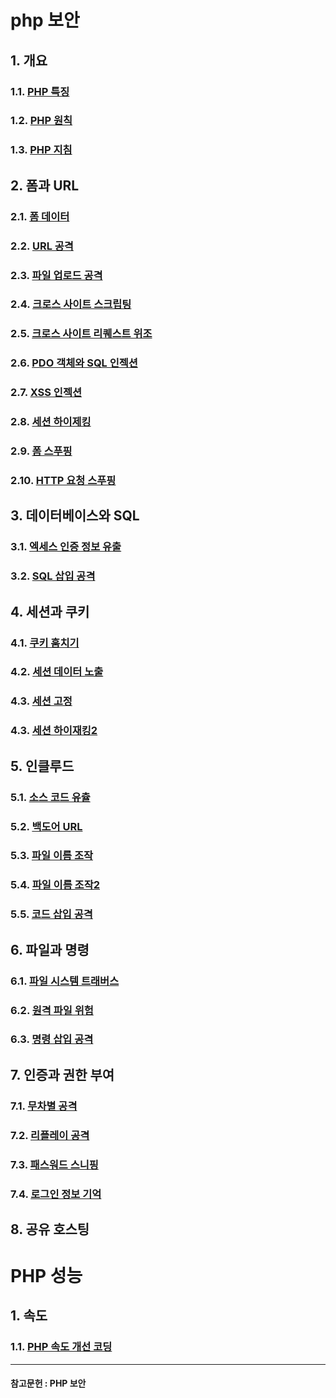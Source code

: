 # php 보안
## 1. 개요
### 1.1. [PHP 특징](./phpSecurity/php특징.md)
### 1.2. [PHP 원칙](./phpSecurity/php원칙.md)
### 1.3. [PHP 지침](./phpSecurity/php지침.md)
## 2. 폼과 URL 
### 2.1. [폼 데이터](./phpSecurity/폼과_데이터.md)
### 2.2. [URL 공격](./phpSecurity/URL공격.md)
### 2.3. [파일 업로드 공격](./phpSecurity/파일_업로드_공격.md)
### 2.4. [크로스 사이트 스크립팅](./phpSecurity/크로스_사이트_스크립팅.md)
### 2.5. [크로스 사이트 리퀘스트 위조](./phpSecurity/크로스_사이트_리퀘스트_위조.md)
### 2.6. [PDO 객체와 SQL 인젝션](./phpSecurity/PDO_SQL인젝션.md)
### 2.7. [XSS 인젝션](./phpSecurity/XSS유형및방어.md)
### 2.8. [세션 하이제킹](./phpSecurity/세션하이재킹.md)
### 2.9. [폼 스푸핑](./phpSecurity/폼_제출_스푸핑.md)
### 2.10. [HTTP 요청 스푸핑](./phpSecurity/HTTP_요청_스푸핑.md)
## 3. 데이터베이스와 SQL
### 3.1. [엑세스 인증 정보 유출](./phpSecurity/엑세스_인증_정보_유출.md)
### 3.2. [SQL 삽입 공격](./phpSecurity/SQL_삽입_공격.md)
## 4. 세션과 쿠키
### 4.1. [쿠키 훔치기](./phpSecurity/쿠키_훔치기.md)
### 4.2. [세션 데이터 노출](./phpSecurity/세션_데이터_노출.md)
### 4.3. [세션 고정](./phpSecurity/세션_고정.md)
### 4.3. [세션 하이재킹2](./phpSecurity/세션_하이재킹.md)
## 5. 인클루드
### 5.1. [소스 코드 유츌](./phpSecurity/소스_코드_유출.md)
### 5.2. [백도어 URL](./phpSecurity/백도어_URL.md)
### 5.3. [파일 이름 조작](./phpSecurity/파일_이름_조작.md)
### 5.4. [파일 이름 조작2](./phpSecurity/파일_이름_조작2.md)
### 5.5. [코드 삽입 공격](./phpSecurity/코드_삽입_공격.md)
## 6. 파일과 명령
### 6.1. [파일 시스템 트래버스](./phpSecurity/파일_시스템_트래버스.md)
### 6.2. [원격 파일 위험](./phpSecurity/원격_파일_위험.md)
### 6.3. [명령 삽입 공격](./phpSecurity/명령_삽입_공격.md)
## 7. 인증과 권한 부여
### 7.1. [무차별 공격](./phpSecurity/무차별_공격.md)
### 7.2. [리플레이 공격](./phpSecurity/리플레이_공격.md)
### 7.3. [패스워드 스니핑](./phpSecurity/패스워드_스니핑.md)
### 7.4. [로그인 정보 기억](./phpSecurty/로그인_정보_기억.md)
## 8. 공유 호스팅

# PHP 성능
## 1. 속도
### 1.1. [PHP 속도 개선 코딩](./phpPerformance/속도_개선_코딩.md)
-------------
#### 참고문헌 : PHP 보안
